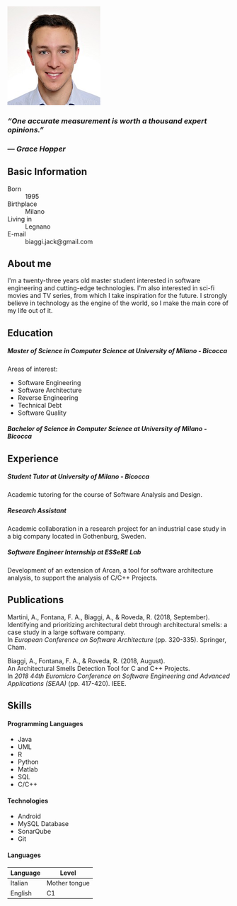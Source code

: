 ![image](/assets/img/image.jpg)

### *“One accurate measurement is worth a thousand expert opinions.”*
### *— Grace Hopper*

## Basic Information
<dl>
  <dt>Born</dt>
  <dd>1995</dd>

  <dt>Birthplace</dt>
  <dd>Milano</dd>

  <dt>Living in</dt>
  <dd>Legnano</dd>
  
  <dt>E-mail</dt>
  <dd>biaggi.jack@gmail.com</dd>
  
</dl>

## About me

I'm a twenty-three years old master student interested in software engineering and cutting-edge technologies.
I'm also interested in sci-fi movies and TV series, from which I take inspiration for the future.
I strongly believe in technology as the engine of the world, so I make the main core of my life out of it.

## Education

##### Master of Science in Computer Science at University of Milano - Bicocca

Areas of interest: 
- Software Engineering
- Software Architecture
- Reverse Engineering
- Technical Debt
- Software Quality

##### Bachelor of Science in Computer Science at University of Milano - Bicocca

## Experience

##### Student Tutor at University of Milano - Bicocca
Academic tutoring for the course of Software Analysis and Design.

##### Research Assistant 
Academic collaboration in a research project for an industrial case
study in a big company located in Gothenburg, Sweden.

##### Software Engineer Internship at ESSeRE Lab
Development of an extension of Arcan, a tool for software architecture
analysis, to support the analysis of C/C++ Projects.

## Publications

Martini, A., Fontana, F. A., Biaggi, A., & Roveda, R. (2018, September).   
Identifying and prioritizing architectural debt through architectural smells: a case study in a large software company.  
In *European Conference on Software Architecture* (pp. 320-335). Springer, Cham.

Biaggi, A., Fontana, F. A., & Roveda, R. (2018, August).  
An Architectural Smells Detection Tool for C and C++ Projects.  
In *2018 44th Euromicro Conference on Software Engineering and Advanced Applications (SEAA)* (pp. 417-420). IEEE.

## Skills

#### Programming Languages
- Java
- UML
- R
- Python
- Matlab
- SQL
- C/C++

#### Technologies
- Android
- MySQL Database
- SonarQube
- Git

#### Languages

| Language | Level         |
|:---------|---------------|
| Italian  | Mother tongue |
| English  | C1            |



